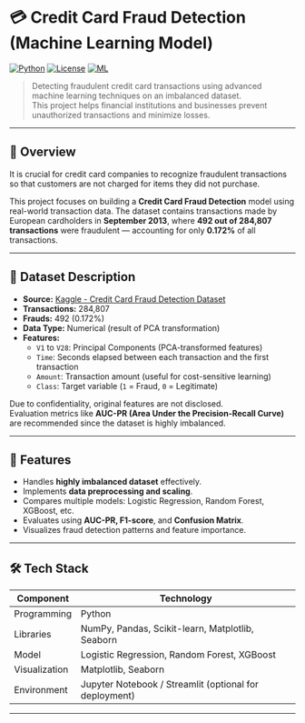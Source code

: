 # 💳 Credit Card Fraud Detection (Machine Learning Model)

[![Python](https://img.shields.io/badge/Python-3.8+-blue?logo=python)](https://www.python.org/)
[![License](https://img.shields.io/badge/License-MIT-green.svg)](LICENSE)
[![ML](https://img.shields.io/badge/Machine%20Learning-Scikit--learn-orange?logo=scikitlearn)](https://scikit-learn.org/)

> Detecting fraudulent credit card transactions using advanced machine learning techniques on an imbalanced dataset.  
> This project helps financial institutions and businesses prevent unauthorized transactions and minimize losses.

---

## 📘 Overview

It is crucial for credit card companies to recognize fraudulent transactions so that customers are not charged for items they did not purchase.

This project focuses on building a **Credit Card Fraud Detection** model using real-world transaction data. The dataset contains transactions made by European cardholders in **September 2013**, where **492 out of 284,807 transactions** were fraudulent — accounting for only **0.172%** of all transactions.

---

## 🧩 Dataset Description

- **Source:** [Kaggle - Credit Card Fraud Detection Dataset](https://www.kaggle.com/mlg-ulb/creditcardfraud)
- **Transactions:** 284,807  
- **Frauds:** 492 (0.172%)  
- **Data Type:** Numerical (result of PCA transformation)
- **Features:**
  - `V1` to `V28`: Principal Components (PCA-transformed features)
  - `Time`: Seconds elapsed between each transaction and the first transaction
  - `Amount`: Transaction amount (useful for cost-sensitive learning)
  - `Class`: Target variable (`1` = Fraud, `0` = Legitimate)

Due to confidentiality, original features are not disclosed.  
Evaluation metrics like **AUC-PR (Area Under the Precision-Recall Curve)** are recommended since the dataset is highly imbalanced.

---

## 🧠 Features

- Handles **highly imbalanced dataset** effectively.  
- Implements **data preprocessing and scaling**.  
- Compares multiple models: Logistic Regression, Random Forest, XGBoost, etc.  
- Evaluates using **AUC-PR, F1-score**, and **Confusion Matrix**.  
- Visualizes fraud detection patterns and feature importance.  

---

## 🛠️ Tech Stack

| Component | Technology |
|------------|-------------|
| Programming | Python |
| Libraries | NumPy, Pandas, Scikit-learn, Matplotlib, Seaborn |
| Model | Logistic Regression, Random Forest, XGBoost |
| Visualization | Matplotlib, Seaborn |
| Environment | Jupyter Notebook / Streamlit (optional for deployment) |

---

